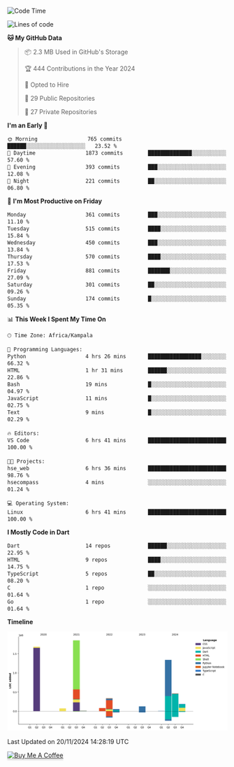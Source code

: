 <!--START_SECTION:waka-->
![Code Time](http://img.shields.io/badge/Code%20Time-912%20hrs%2057%20mins-blue)

![Lines of code](https://img.shields.io/badge/From%20Hello%20World%20I%27ve%20Written-6.2%20million%20lines%20of%20code-blue)

**🐱 My GitHub Data** 

> 📦 2.3 MB Used in GitHub's Storage 
 > 
> 🏆 444 Contributions in the Year 2024
 > 
> 💼 Opted to Hire
 > 
> 📜 29 Public Repositories 
 > 
> 🔑 27 Private Repositories 
 > 
**I'm an Early 🐤** 

```text
🌞 Morning                765 commits         ██████░░░░░░░░░░░░░░░░░░░   23.52 % 
🌆 Daytime                1873 commits        ██████████████░░░░░░░░░░░   57.60 % 
🌃 Evening                393 commits         ███░░░░░░░░░░░░░░░░░░░░░░   12.08 % 
🌙 Night                  221 commits         ██░░░░░░░░░░░░░░░░░░░░░░░   06.80 % 
```
📅 **I'm Most Productive on Friday** 

```text
Monday                   361 commits         ███░░░░░░░░░░░░░░░░░░░░░░   11.10 % 
Tuesday                  515 commits         ████░░░░░░░░░░░░░░░░░░░░░   15.84 % 
Wednesday                450 commits         ███░░░░░░░░░░░░░░░░░░░░░░   13.84 % 
Thursday                 570 commits         ████░░░░░░░░░░░░░░░░░░░░░   17.53 % 
Friday                   881 commits         ███████░░░░░░░░░░░░░░░░░░   27.09 % 
Saturday                 301 commits         ██░░░░░░░░░░░░░░░░░░░░░░░   09.26 % 
Sunday                   174 commits         █░░░░░░░░░░░░░░░░░░░░░░░░   05.35 % 
```


📊 **This Week I Spent My Time On** 

```text
🕑︎ Time Zone: Africa/Kampala

💬 Programming Languages: 
Python                   4 hrs 26 mins       █████████████████░░░░░░░░   66.32 % 
HTML                     1 hr 31 mins        ██████░░░░░░░░░░░░░░░░░░░   22.86 % 
Bash                     19 mins             █░░░░░░░░░░░░░░░░░░░░░░░░   04.97 % 
JavaScript               11 mins             █░░░░░░░░░░░░░░░░░░░░░░░░   02.75 % 
Text                     9 mins              █░░░░░░░░░░░░░░░░░░░░░░░░   02.29 % 

🔥 Editors: 
VS Code                  6 hrs 41 mins       █████████████████████████   100.00 % 

🐱‍💻 Projects: 
hse_web                  6 hrs 36 mins       █████████████████████████   98.76 % 
hsecompass               4 mins              ░░░░░░░░░░░░░░░░░░░░░░░░░   01.24 % 

💻 Operating System: 
Linux                    6 hrs 41 mins       █████████████████████████   100.00 % 
```

**I Mostly Code in Dart** 

```text
Dart                     14 repos            ██████░░░░░░░░░░░░░░░░░░░   22.95 % 
HTML                     9 repos             ████░░░░░░░░░░░░░░░░░░░░░   14.75 % 
TypeScript               5 repos             ██░░░░░░░░░░░░░░░░░░░░░░░   08.20 % 
C                        1 repo              ░░░░░░░░░░░░░░░░░░░░░░░░░   01.64 % 
Go                       1 repo              ░░░░░░░░░░░░░░░░░░░░░░░░░   01.64 % 
```



**Timeline**

![Lines of Code chart](https://raw.githubusercontent.com/drexhacker/drexhacker/main/assets/bar_graph.png)


 Last Updated on 20/11/2024 14:28:19 UTC
<!--END_SECTION:waka-->

<a href="https://www.buymeacoffee.com/drexsoftorg" target="_blank"><img src="https://www.buymeacoffee.com/assets/img/custom_images/orange_img.png" alt="Buy Me A Coffee" style="height: 41px !important;width: 174px !important;box-shadow: 0px 3px 2px 0px rgba(190, 190, 190, 0.5) !important;-webkit-box-shadow: 0px 3px 2px 0px rgba(190, 190, 190, 0.5) !important;" ></a>


<!---
drexhacker/drexhacker is a ✨ special ✨ repository because its `README.md` (this file) appears on your GitHub profile.
You can click the Preview link to take a look at your changes.
--->
